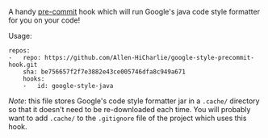 A handy [pre-commit](http://pre-commit.com/) hook which will run Google's java
code style formatter for you on your code!

Usage:

```
repos:
-   repo: https://github.com/Allen-HiCharlie/google-style-precommit-hook.git
    sha: be756657f2f7e3882e43ce005746dfa8c949a671
    hooks:
    -   id: google-style-java
```

*Note*: this file stores Google's code style formatter jar in a `.cache/`
directory so that it doesn't need to be re-downloaded each time.  You will
probably want to add `.cache/` to the `.gitignore` file of the project which
uses this hook.
